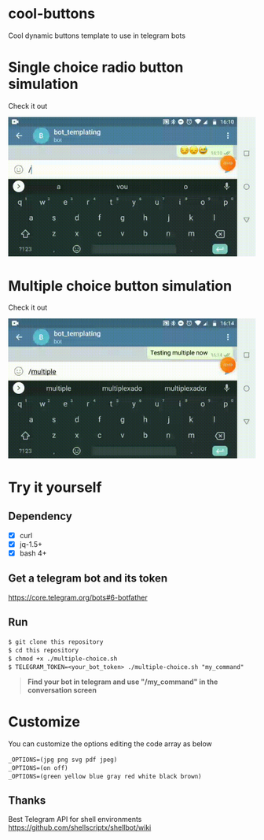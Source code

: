 # cool-buttons
Cool dynamic buttons template to use in telegram bots

# Single choice radio button simulation
Check it out

![one](imgs/t2.gif)

# Multiple choice button simulation
Check it out

![multiple](imgs/t1.gif)

# Try it yourself
## Dependency
- [x] curl  
- [x] jq-1.5+  
- [x] bash 4+  

## Get a telegram bot and its token
https://core.telegram.org/bots#6-botfather

## Run

`$ git clone this repository`  
`$ cd this repository`  
`$ chmod +x ./multiple-choice.sh`  
`$ TELEGRAM_TOKEN=<your_bot_token> ./multiple-choice.sh "my_command"`  

>**Find your bot in telegram and use "/my_command" in the conversation screen**

# Customize
You can customize the options editing the code array as below

`_OPTIONS=(jpg png svg pdf jpeg)`  
`_OPTIONS=(on off)`  
`_OPTIONS=(green yellow blue gray red white black brown)`  

## Thanks
Best Telegram API for shell environments  
https://github.com/shellscriptx/shellbot/wiki
